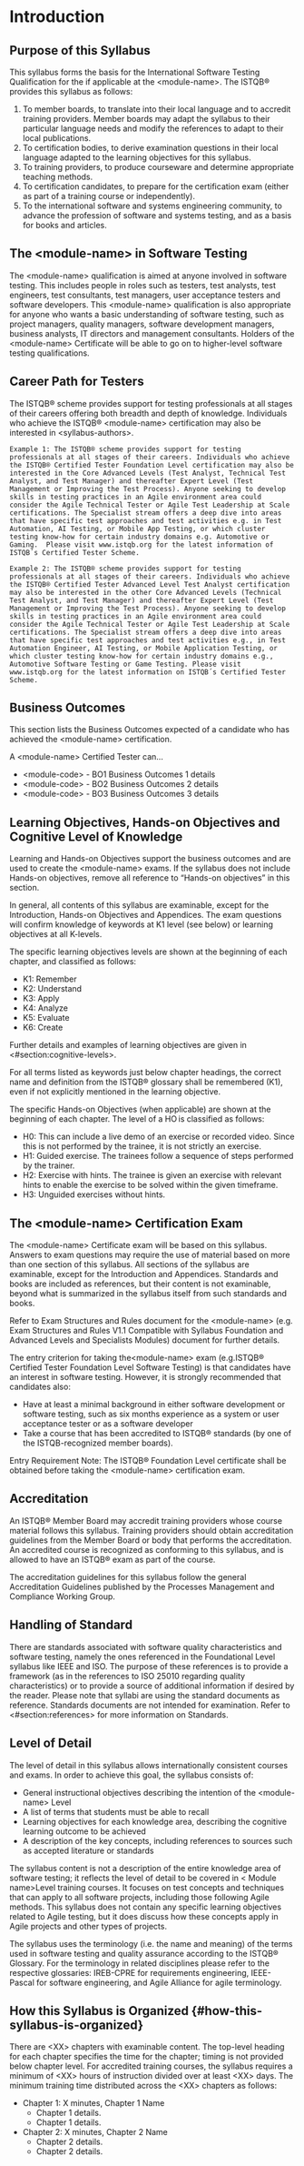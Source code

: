 # Introduction

## Purpose of this Syllabus

This syllabus forms the basis for the International Software Testing Qualification for the <subject> if applicable at the \<module-name\>. The ISTQB® provides this syllabus as follows:

1. To member boards, to translate into their local language and to accredit training providers. Member boards may adapt the syllabus to their particular language needs and modify the references to adapt to their local publications.
2. To certification bodies, to derive examination questions in their local language adapted to the learning objectives for this syllabus.
3. To training providers, to produce courseware and determine appropriate teaching methods.
4. To certification candidates, to prepare for the certification exam (either as part of a training course or independently).
5. To the international software and systems engineering community, to advance the profession of software and systems testing, and as a basis for books and articles.

## The \<module-name\> in Software Testing

The \<module-name\> qualification is aimed at anyone involved in software testing. This includes people in roles such as testers, test analysts, test engineers, test consultants, test managers, user acceptance testers and software developers. This \<module-name\> qualification is also appropriate for anyone who wants a basic understanding of software testing, such as project managers, quality managers, software development managers, business analysts, IT directors and management consultants. Holders of the \<module-name\> Certificate will be able to go on to higher-level software testing qualifications.

## Career Path for Testers

The ISTQB® scheme provides support for testing professionals at all stages of their careers offering both breadth and depth of knowledge. Individuals who achieve the ISTQB® \<module-name\> certification may also be interested in \<syllabus-authors\>.

```
Example 1: The ISTQB® scheme provides support for testing professionals at all stages of their careers. Individuals who achieve the ISTQB® Certified Tester Foundation Level certification may also be interested in the Core Advanced Levels (Test Analyst, Technical Test Analyst, and Test Manager) and thereafter Expert Level (Test Management or Improving the Test Process). Anyone seeking to develop skills in testing practices in an Agile environment area could consider the Agile Technical Tester or Agile Test Leadership at Scale certifications. The Specialist stream offers a deep dive into areas that have specific test approaches and test activities e.g. in Test Automation, AI Testing, or Mobile App Testing, or which cluster testing know-how for certain industry domains e.g. Automotive or Gaming.  Please visit www.istqb.org for the latest information of ISTQB´s Certified Tester Scheme.
```

```
Example 2: The ISTQB® scheme provides support for testing professionals at all stages of their careers. Individuals who achieve the ISTQB® Certified Tester Advanced Level Test Analyst certification may also be interested in the other Core Advanced Levels (Technical Test Analyst, and Test Manager) and thereafter Expert Level (Test Management or Improving the Test Process). Anyone seeking to develop skills in testing practices in an Agile environment area could consider the Agile Technical Tester or Agile Test Leadership at Scale certifications. The Specialist stream offers a deep dive into areas that have specific test approaches and test activities e.g., in Test Automation Engineer, AI Testing, or Mobile Application Testing, or which cluster testing know-how for certain industry domains e.g., Automotive Software Testing or Game Testing. Please visit www.istqb.org for the latest information on ISTQB´s Certified Tester Scheme.
```
## Business Outcomes

This section lists the Business Outcomes expected of a candidate who has achieved the \<module-name\> certification.

A \<module-name\> Certified Tester can…

* \<module-code\> - BO1 Business Outcomes 1 details
* \<module-code\> - BO2 Business Outcomes 2 details
* \<module-code\> - BO3 Business Outcomes 3 details

## Learning Objectives, Hands-on Objectives and Cognitive Level of Knowledge

Learning and Hands-on Objectives support the business outcomes and are used to create the \<module-name\> exams. If the syllabus does not include Hands-on objectives, remove all reference to “Hands-on objectives” in this section.

In general, all contents of this syllabus are examinable, except for the Introduction, Hands-on Objectives and Appendices. The exam questions will confirm knowledge of keywords at K1 level (see below) or learning objectives at all K-levels.

The specific learning objectives levels are shown at the beginning of each chapter, and classified as follows:

* K1: Remember
* K2: Understand
* K3: Apply
* K4: Analyze
* K5: Evaluate
* K6: Create

Further details and examples of learning objectives are given in <#section:cognitive-levels>.

For all terms listed as keywords just below chapter headings, the correct name and definition from the ISTQB® glossary shall be remembered (K1), even if not explicitly mentioned in the learning objective.

The specific Hands-on Objectives (when applicable) are shown at the beginning of each chapter. The level of a HO is classified as follows:  

* H0: This can include a live demo of an exercise or recorded video. Since this is not performed by the trainee, it is not strictly an exercise.  
* H1: Guided exercise. The trainees follow a sequence of steps performed by the trainer.  
* H2: Exercise with hints. The trainee is given an exercise with relevant hints to enable the exercise to be solved within the given timeframe.  
* H3: Unguided exercises without hints.  

## The \<module-name\> Certification Exam

The \<module-name\> Certificate exam will be based on this syllabus. Answers to exam questions may require the use of material based on more than one section of this syllabus. All sections of the syllabus are examinable, except for the Introduction and Appendices. Standards and books are included as references, but their content is not examinable, beyond what is summarized in the syllabus itself from such standards and books.

Refer to Exam Structures and Rules document for the \<module-name\> (e.g. Exam Structures and Rules V1.1 Compatible with Syllabus Foundation and Advanced Levels and Specialists Modules) document for further details.

The entry criterion for taking the\<module-name\> exam (e.g.ISTQB® Certified Tester Foundation Level Software Testing) is that candidates have an interest in software testing. However, it is strongly recommended that candidates also: 

* Have at least a minimal background in either software development or software testing, such as six months experience as a system or user acceptance tester or as a software developer
* Take a course that has been accredited to ISTQB® standards (by one of the ISTQB-recognized member boards).

Entry Requirement Note: The ISTQB® Foundation Level certificate shall be obtained before taking the \<module-name\> certification exam.

## Accreditation

An ISTQB® Member Board may accredit training providers whose course material follows this syllabus. Training providers should obtain accreditation guidelines from the Member Board or body that performs the accreditation. An accredited course is recognized as conforming to this syllabus, and is allowed to have an ISTQB® exam as part of the course.

The accreditation guidelines for this syllabus follow the general Accreditation Guidelines published by the Processes Management and Compliance Working Group.

## Handling of Standard

There are standards associated with software quality characteristics and software testing, namely the ones referenced in the Foundational Level syllabus like IEEE and ISO. The purpose of these references is to provide a framework (as in the references to ISO 25010 regarding quality characteristics) or to provide a source of additional information if desired by the reader.  Please note that syllabi are using the standard documents as reference. Standards documents are not intended for examination. Refer to  <#section:references> for more information on Standards.

## Level of Detail

The level of detail in this syllabus allows internationally consistent courses and exams. In order to achieve this goal, the syllabus consists of:

*	General instructional objectives describing the intention of the \<module-name\> Level
*	A list of terms that students must be able to recall 
*	Learning objectives for each knowledge area, describing the cognitive learning outcome to be achieved
*	A description of the key concepts, including references to sources such as accepted literature or standards

The syllabus content is not a description of the entire knowledge area of software testing; it reflects the level of detail to be covered in < Module name>Level training courses. It focuses on test concepts and techniques that can apply to all software projects, including those following Agile methods.  This syllabus does not contain any specific learning objectives related to Agile testing, but it does discuss how these concepts apply in Agile projects and other types of projects.  

The syllabus uses the terminology (i.e. the name and meaning) of the terms used in software testing and quality assurance according to the ISTQB® Glossary.
For the terminology in related disciplines please refer to the respective glossaries: IREB-CPRE for requirements engineering, IEEE-Pascal for software engineering, and Agile Alliance for agile terminology.

## How this Syllabus is Organized {#how-this-syllabus-is-organized}

There are \<XX\> chapters with examinable content. The top-level heading for each chapter specifies the time for the chapter; timing is not provided below chapter level. For accredited training courses, the syllabus requires a minimum of \<XX\> hours of instruction divided over at least \<XX\> days. The minimum training time distributed across the \<XX\> chapters as follows:

* Chapter 1: X minutes, Chapter 1 Name
  * Chapter 1 details.
  * Chapter 1 details.
* Chapter 2: X minutes, Chapter 2 Name
  * Chapter 2 details.
  * Chapter 2 details.